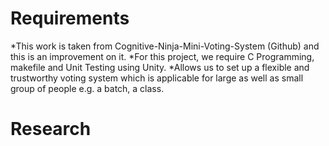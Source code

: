 # Requirements
*This work is taken from Cognitive-Ninja-Mini-Voting-System (Github) and this is an improvement on it.
*For this project, we require C Programming, makefile and Unit Testing using Unity.
*Allows us to set up a flexible and trustworthy voting system which is applicable for large as well as small group of people e.g. a batch, a class.

 # Research
 
 
